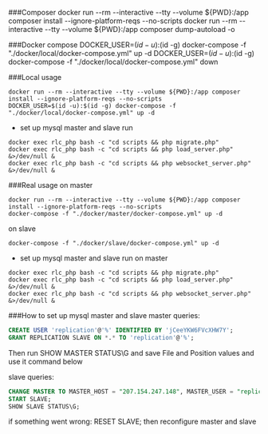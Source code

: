 ###Composer
docker run --rm --interactive --tty --volume ${PWD}:/app composer install --ignore-platform-reqs --no-scripts
docker run --rm --interactive --tty --volume ${PWD}:/app composer dump-autoload -o

###Docker compose
DOCKER_USER=$(id -u):$(id -g) docker-compose -f "./docker/local/docker-compose.yml" up -d
DOCKER_USER=$(id -u):$(id -g) docker-compose -f "./docker/local/docker-compose.yml" down

###Local usage
```shell
docker run --rm --interactive --tty --volume ${PWD}:/app composer install --ignore-platform-reqs --no-scripts
DOCKER_USER=$(id -u):$(id -g) docker-compose -f "./docker/local/docker-compose.yml" up -d
```
- set up mysql master and slave
run
```shell
docker exec rlc_php bash -c "cd scripts && php migrate.php"
docker exec rlc_php bash -c "cd scripts && php load_server.php" &>/dev/null &
docker exec rlc_php bash -c "cd scripts && php websocket_server.php" &>/dev/null &
```


###Real usage
on master
```shell
docker run --rm --interactive --tty --volume ${PWD}:/app composer install --ignore-platform-reqs --no-scripts
docker-compose -f "./docker/master/docker-compose.yml" up -d
```
on slave
```shell
docker-compose -f "./docker/slave/docker-compose.yml" up -d
```
- set up mysql master and slave
run on master
```shell
docker exec rlc_php bash -c "cd scripts && php migrate.php"
docker exec rlc_php bash -c "cd scripts && php load_server.php" &>/dev/null &
docker exec rlc_php bash -c "cd scripts && php websocket_server.php" &>/dev/null &
```

###How to set up mysql master and slave
master queries:
```sql
CREATE USER 'replication'@'%' IDENTIFIED BY 'jCeeYKW6FVcXHW7Y';
GRANT REPLICATION SLAVE ON *.* TO 'replication'@'%';
```

Then run
SHOW MASTER STATUS\G
and save File and Position values and use it command below

slave queries:
```sql
CHANGE MASTER TO MASTER_HOST = "207.154.247.148", MASTER_USER = "replication", MASTER_PASSWORD = "jCeeYKW6FVcXHW7Y", MASTER_LOG_FILE = "mysql-bin.000006", MASTER_LOG_POS = 1954;
START SLAVE;
SHOW SLAVE STATUS\G;
```

if something went wrong:
RESET SLAVE;
then reconfigure master and slave